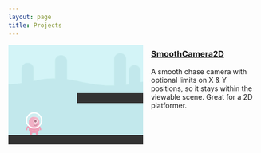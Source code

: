 ```yaml
---
layout: page
title: Projects
---
```


<a href="/2014/07/16/smoothcamera2d-v0.1/" style="float:left;margin-right:1rem;"><img src="/public/pages/projects/smooth-camera-2d.png" width="270" height="200"></a>

### <a href="/2014/07/16/smoothcamera2d-v0.1/">SmoothCamera2D</a>

A smooth chase camera with optional limits on X & Y positions, so it stays within the viewable scene. Great for a 2D platformer.
